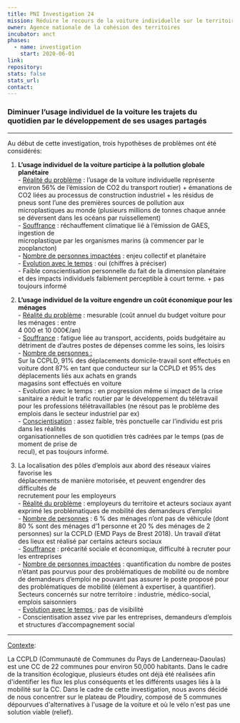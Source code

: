 ```yaml
---
title: PNI Investigation 24
mission: Réduire le recours de la voiture individuelle sur le territoire
owner: Agence nationale de la cohésion des territoires
incubator: anct
phases:
  - name: investigation
    start: 2020-06-01
link: 
repository: 
stats: false
stats_url: 
contact:
---
```

<h3>Diminuer l’usage individuel de la voiture les trajets du quotidien par le développement de ses usages partagés</h3>
<hr />
<p><span style="font-weight: 400;">Au début de cette investigation, trois hypothèses de problèmes ont été considérés:</span></p>
<ol>
<li><span style="font-weight: 400;"><strong>L’usage individuel de la voiture participe à la pollution globale planétaire</strong><br />- <span style="text-decoration: underline;">Réalité du problème</span> : l’usage de la voiture individuelle représente environ 56% de l’émission de CO2 du transport routier) + émanations de CO2 liées au processus de construction industriel + les résidus de pneus sont l’une des premières sources de pollution aux microplastiques au monde (plusieurs millions de tonnes chaque année se déversent dans les océans par ruissellement)<br />- <span style="text-decoration: underline;">Souffrance</span> : réchauffement climatique lié à l’émission de GAES, ingestion de<br />microplastique par les organismes marins (à commencer par le zooplancton)<br />- <span style="text-decoration: underline;">Nombre de personnes impactées</span> : enjeu collectif et planétaire<br />- <span style="text-decoration: underline;">Evolution avec le temps</span> : oui (chiffres à préciser)<br />- Faible conscientisation personnelle du fait de la dimension planétaire et des impacts individuels faiblement perceptible à court terme. + pas toujours informé</span></li>
<li>
<p><strong>L’usage individuel de la voiture engendre un coût économique pour les ménages</strong><br />- <span style="text-decoration: underline;">Réalité du problème</span> : mesurable (coût annuel du budget voiture pour les ménages : entre<br />4 000 et 10 000€/an)<br />- <span style="text-decoration: underline;">Souffrance</span> : fatigue liée au transport, accidents, poids budgétaire au détriment de d’autres postes de dépenses comme les soins, les loisirs<br />- <span style="text-decoration: underline;">Nombre de personnes :</span><br />Sur la CCPLD, 91% des déplacements domicile-travail sont effectués en voiture dont 87% en tant que conducteur sur la CCPLD et 95% des déplacements liés aux achats en grands<br />magasins sont effectués en voiture<br />- Evolution avec le temps : en progression même si impact de la crise sanitaire a réduit le trafic routier par le développement du télétravail pour les professions télétravaillables (ne résout pas le problème des emplois dans le secteur industriel par ex)<br />- <span style="text-decoration: underline;">Conscientisation</span> : assez faible, très ponctuelle car l’individu est pris dans les réalités<br />organisationnelles de son quotidien très cadrées par le temps (pas de moment de prise de<br />recul), et pas toujours informé.</p>
</li>
<li>La localisation des pôles d’emplois aux abord des réseaux viaires favorise les<br />déplacements de manière motorisée, et peuvent engendrer des difficultés de<br />recrutement pour les employeurs<br />- <span style="text-decoration: underline;">Réalité du problème</span> : employeurs du territoire et acteurs sociaux ayant exprimé les problématiques de mobilité des demandeurs d’emploi<br />- <span style="text-decoration: underline;">Nombre de personnes</span> : 6 % des ménages n’ont pas de véhicule (dont 80 % sont des ménages d’1 personne et 20 % des ménages de 2 personnes) sur la CCPLD (EMD Pays de Brest 2018). Un travail d’état des lieux est réalisé par certains acteurs sociaux<br />- <span style="text-decoration: underline;">Souffrance</span> : précarité sociale et économique, difficulté à recruter pour les entreprises<br />- <span style="text-decoration: underline;">Nombre de personnes impactées</span> : quantification du nombre de postes n’étant pas pourvus pour des problématiques de mobilité ou de nombre de demandeurs d’emploi ne pouvant pas assurer le poste proposé pour des problématiques de mobilité (élément à expertiser, à quantifier). Secteurs concernés sur notre territoire : industrie, médico-social, emplois saisonniers<br />- <span style="text-decoration: underline;">Evolution avec le temps </span>: pas de visibilité<br />- Conscientisation assez vive par les entreprises, demandeurs d’emplois et structures d’accompagnement social</li>
</ol>
<hr />
<p><span style="text-decoration: underline;">Contexte</span>:</p>
<p>La CCPLD (Communauté de Communes du Pays de Landerneau-Daoulas) est une CC de 22 communes pour environ 50,000 habitants. Dans le cadre de la transition écologique, plusieurs études ont déjà été réalisées afin d'identifier les flux les plus conséquents et les différents usages liés à la mobilité sur la CC. Dans le cadre de cette investigation, nous avons décidé de nous concentrer sur le plateau de Ploudiry, composé de 5 communes dépourvues d'alternatives à l'usage de la voiture et où le vélo n'est pas une solution viable (relief). </p>
